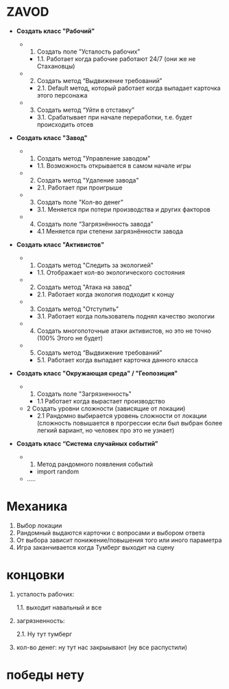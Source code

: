 # ZAVOD

- **Создать класс "Рабочий"**
    - 1. Создать поле "Усталость рабочих"
        - 1.1. Работает когда рабочие работают 24/7 (они же не Стахановцы)
    - 2. Создать метод “Выдвижение требований”
        - 2.1. Default метод, который работает когда выпадает карточка этого персонажа
    - 3. Создать метод “Уйти в отставку”
        - 3.1. Срабатывает при начале переработки, т.е. будет происходить отсев
- **Создать класс "Завод"**
    - 1. Создать метод "Управление заводом"
        - 1.1. Возможность открывается в самом начале игры
    - 2. Создать метод "Удаление завода"
        - 2.1. Работает при проигрыше
    - 3. Создать поле "Кол-во денег"
        - 3.1. Меняется при потери производства и других факторов
    - 4. Создать поле “Загрязнённость завода”
        - 4.1 Меняется при степени загрязнённости завода
        
    
- **Создать класс "Активистов"**
    - 1. Создать метод "Следить за экологией"
        - 1.1. Отображает кол-во экологического состояния
    - 2. Создать метод "Атака на завод"
        - 2.1. Работает когда экология подходит к концу
    - 3. Создать метод "Отступить"
        - 3.1. Работает когда пользователь поднял качество экологии
    - 4. Создать многопоточные атаки активистов, но это не точно (100% Этого не будет)
    - 5. Создать метод “Выдвижение требований”
        - 5.1. Работает когда выпадает карточка данного класса
- **Создать класс "Окружающая среда" / "Геопозиция"**
    - 1. Создать поле "Загрязненность"
        - 1.1 Работает когда вырастает производство
    - 2 Создать уровни сложности (зависящие от локации)
        - 2.1 Рандомно выбирается уровень сложности от локации (сложность повышается в прогрессии если был выбран более легкий вариант, но человек про это не узнает)
- **Создать класс “Система случайных событий”**
    - 1. Метод рандомного появления событий
        - import random
    - .....

# Механика

1. Выбор локации
2. Рандомный выдаются карточки с вопросами и выбором ответа
3. От выбора зависит понижение/повышения того или иного параметра
4. Игра заканчивается когда Тумберг выходит на сцену

# концовки

1. усталость рабочих:
    
     1.1. выходит навальный и все
    
2. загрязненность:
    
    2.1. Ну тут тумберг
    
3. кол-во денег:
ну тут нас закрыывают (ну все распустили)

# победы нету

